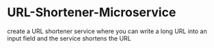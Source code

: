 # URL-Shortener-Microservice
create a URL shortener service where you can write a long URL into an input field and the service shortens the URL
